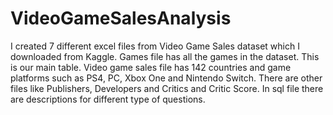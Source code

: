 # VideoGameSalesAnalysis

I created 7 different excel files from Video Game Sales dataset which I downloaded from Kaggle.
Games file has all the games in the dataset. This is our main table.
Video game sales file has 142 countries and game platforms such as PS4, PC, Xbox One and Nintendo Switch.
There are other files like Publishers, Developers and Critics and Critic Score.
In sql file there are descriptions for different type of questions. 
